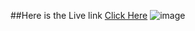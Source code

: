 ##Here is the Live link 
<a href= "https://coding-school-landing-page.onrender.com/">Click Here</a>
![image](https://github.com/user-attachments/assets/997e581f-2a6c-410f-8f53-e374a12531f3)


